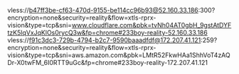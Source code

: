 vless://b47ff3be-cf63-470d-9155-be114cc96b93@52.160.33.186:300?encryption=none&security=reality&flow=xtls-rprx-vision&type=tcp&sni=www.cloudflare.com&pbk=tvNh04AT0gbH_9gstAtDYFtzK5lqVxJqKlOs0rycQ3w&fp=chrome#233boy-reality-52.160.33.186
vless://f91c3dc3-729b-4794-b2c7-9590baaadfdf@172.207.41.121:259?encryption=none&security=reality&flow=xtls-rprx-vision&type=tcp&sni=aws.amazon.com&pbk=LMtR52FkwHAa1ShhVoT4zAQDr-X0twFM_6I0RTT9uGc&fp=chrome#233boy-reality-172.207.41.121
